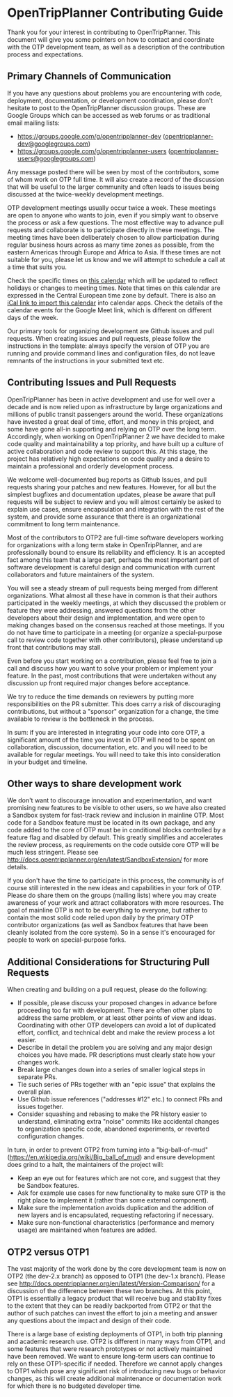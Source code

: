 # OpenTripPlanner Contributing Guide

Thank you for your interest in contributing to OpenTripPlanner. This document will give you some pointers on how to contact and coordinate with the OTP development team, as well as a description of the contribution process and expectations.


## Primary Channels of Communication

If you have any questions about problems you are encountering with code, deployment, documentation, or development coordination, please don't hesitate to post to the OpenTripPlanner discussion groups. These are Google Groups which can be accessed as web forums or as traditional email mailing lists:

- https://groups.google.com/g/opentripplanner-dev (opentripplanner-dev@googlegroups.com)
- https://groups.google.com/g/opentripplanner-users (opentripplanner-users@googlegroups.com)

Any message posted there will be seen by most of the contributors, some of whom work on OTP full time. It will also create a record of the discussion that will be useful to the larger community and often leads to issues being discussed at the twice-weekly development meetings.

OTP development meetings usually occur twice a week. These meetings are open to anyone who wants to join, even if you simply want to observe the process or ask a few questions. The most effective way to advance pull requests and collaborate is to participate directly in these meetings. The meeting times have been deliberately chosen to allow participation during regular business hours across as many time zones as possible, from the eastern Americas through Europe and Africa to Asia. If these times are not suitable for you, please let us know and we will attempt to schedule a call at a time that suits you.

Check the specific times on [this calendar](https://calendar.google.com/calendar/u/0/embed?src=ormbltvsqb6adl80ejgudt0glc@group.calendar.google.com) which will be updated to reflect holidays or changes to meeting times. Note that times on this calendar are expressed in the Central European time zone by default. There is also an [iCal link to import this calendar](https://calendar.google.com/calendar/ical/ormbltvsqb6adl80ejgudt0glc@group.calendar.google.com/public/basic.ics) into calendar apps. Check the details of the calendar events for the Google Meet link, which is different on different days of the week.

Our primary tools for organizing development are Github issues and pull requests. When creating issues and pull requests, please follow the instructions in the template: always specify the version of OTP you are running and provide command lines and configuration files, do not leave remnants of the instructions in your submitted text etc.


## Contributing Issues and Pull Requests

OpenTripPlanner has been in active development and use for well over a decade and is now relied upon as infrastructure by large organizations and millions of public transit passengers around the world. These organizations have invested a great deal of time, effort, and money in this project, and some have gone all-in supporting and relying on OTP over the long term. Accordingly, when working on OpenTripPlanner 2 we have decided to make code quality and maintainability a top priority, and have built up a culture of active collaboration and code review to support this. At this stage, the project has relatively high expectations on code quality and a desire to maintain a professional and orderly development process.

We welcome well-documented bug reports as Github Issues, and pull requests sharing your patches and new features. However, for all but the simplest bugfixes and documentation updates, please be aware that pull requests will be subject to review and you will almost certainly be asked to explain use cases, ensure encapsulation and integration with the rest of the system, and provide some assurance that there is an organizational commitment to long term maintenance.

Most of the contributors to OTP2 are full-time software developers working for organizations with a long term stake in OpenTripPlanner, and are professionally bound to ensure its reliability and efficiency. It is an accepted fact among this team that a large part, perhaps the most important part of software development is careful design and communication with current collaborators and future maintainers of the system. 

You will see a steady stream of pull requests being merged from different organizations. What almost all these have in common is that their authors participated in the weekly meetings, at which they discussed the problem or feature they were addressing, answered questions from the other developers about their design and implementation, and were open to making changes based on the consensus reached at those meetings. If you do not have time to participate in a meeting (or organize a special-purpose call to review code together with other contributors), please understand up front that contributions may stall.

Even before you start working on a contribution, please feel free to join a call and discuss how you want to solve your problem or implement your feature. In the past, most contributions that were undertaken without any discussion up front required major changes before acceptance.

We try to reduce the time demands on reviewers by putting more responsibilities on the PR submitter. This does carry a risk of discouraging contributions, but without a "sponsor" organization for a change, the time available to review is the bottleneck in the process.

In sum: if you are interested in integrating your code into core OTP, a significant amount of the time you invest in OTP will need to be spent on collaboration, discussion, documentation, etc. and you will need to be available for regular meetings. You will need to take this into consideration in your budget and timeline.


## Other ways to share development work

We don't want to discourage innovation and experimentation, and want promising new features to be visible to other users, so we have also created a Sandbox system for fast-track review and inclusion in mainline OTP. Most code for a Sandbox feature must be located in its own package, and any code added to the core of OTP must be in conditional blocks controlled by a feature flag and disabled by default. This greatly simplifies and accelerates the review process, as requirements on the code outside core OTP will be much less stringent. Please see http://docs.opentripplanner.org/en/latest/SandboxExtension/ for more details.

If you don't have the time to participate in this process, the community is of course still interested in the new ideas and capabilities in your fork of OTP. Please do share them on the groups (mailing lists) where you may create awareness of your work and attract collaborators with more resources. The goal of mainline OTP is not to be everything to everyone, but rather to contain the most solid code relied upon daily by the primary OTP contributor organizations (as well as Sandbox features that have been cleanly isolated from the core system). So in a sense it's encouraged for people to work on special-purpose forks.


## Additional Considerations for Structuring Pull Requests

When creating and building on a pull request, please do the following:

- If possible, please discuss your proposed changes in advance before proceeding too far with development. There are often other plans to address the same problem, or at least other points of view and ideas. Coordinating with other OTP developers can avoid a lot of duplicated effort, conflict, and technical debt and make the review process a lot easier.
- Describe in detail the problem you are solving and any major design choices you have made. PR descriptions must clearly state how your changes work.
- Break large changes down into a series of smaller logical steps in separate PRs.
- Tie such series of PRs together with an "epic issue" that explains the overall plan.
- Use Github issue references ("addresses #12" etc.) to connect PRs and issues together.
- Consider squashing and rebasing to make the PR history easier to understand, eliminating extra "noise" commits like accidental changes to organization specific code, abandoned experiments, or reverted configuration changes.

In turn, in order to prevent OTP2 from turning into a "big-ball-of-mud" (https://en.wikipedia.org/wiki/Big_ball_of_mud) and ensure development does grind to a halt, the maintainers of the project will:

- Keep an eye out for features which are not core, and suggest that they be Sandbox features.
- Ask for example use cases for new functionality to make sure OTP is the right place to implement it (rather than some external component).
- Make sure the implementation avoids duplication and the addition of new layers and is encapsulated, requesting refactoring if necessary.
- Make sure non-functional characteristics (performance and memory usage) are maintained when features are added.


## OTP2 versus OTP1

The vast majority of the work done by the core development team is now on OTP2 (the dev-2.x branch) as opposed to OTP1 (the dev-1.x branch). Please see http://docs.opentripplanner.org/en/latest/Version-Comparison/ for a discussion of the difference between these two branches. At this point, OTP1 is essentially a legacy product that will receive bug and stability fixes to the extent that they can be readily backported from OTP2 or that the author of such patches can invest the effort to join a meeting and answer any questions about the impact and design of their code.

There is a large base of existing deployments of OTP1, in both trip planning and academic research use. OTP2 is different in many ways from OTP1, and some features that were research prototypes or not actively maintained have been removed. We want to ensure long-term users can continue to rely on these OTP1-specific if needed. Therefore we cannot apply changes to OTP1 which pose any significant risk of introducing new bugs or behavior changes, as this will create additional maintenance or documentation work for which there is no budgeted developer time.
